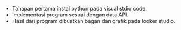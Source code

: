 - Tahapan pertama instal python pada visual stdio code.
-  Implementasi program sesuai dengan data API.
-  Hasil dari program dibuatkan bagan dan grafik pada looker studio.
